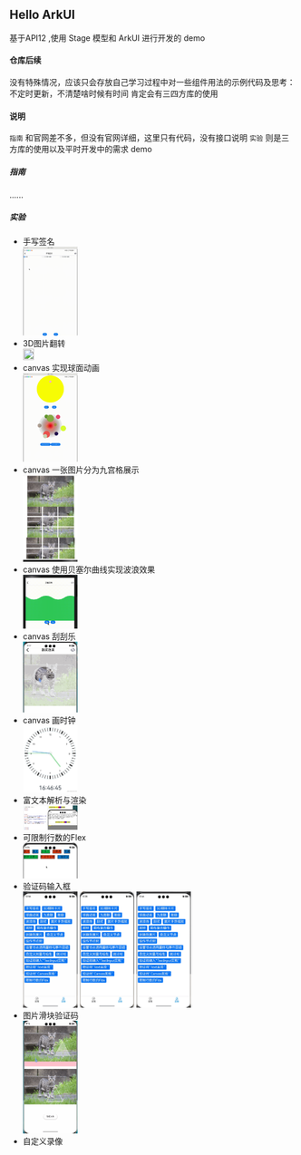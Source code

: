 ## Hello ArkUI
基于API12 ,使用 Stage 模型和 ArkUI 进行开发的 demo


#### 仓库后续

没有特殊情况，应该只会存放自己学习过程中对一些组件用法的示例代码及思考：不定时更新，不清楚啥时候有时间
肯定会有三四方库的使用

#### 说明

`指南` 和官网差不多，但没有官网详细，这里只有代码，没有接口说明
`实验` 则是三方库的使用以及平时开发中的需求 demo


##### 指南
......

##### 实验

* 手写签名  
  <img src ="image/canvas_sign.gif" width=20% height=20%/>
* 3D图片翻转  
  <img src ="image/image_transfrom.gif" width=20% height=20%/>
* canvas 实现球面动画  
  <img src ="image/canvas_ball_animation.gif" width=20% height=20%/>
* canvas 一张图片分为九宫格展示  
  <img src ="image/NineSquareBox.png" width=20% height=20%/>
* canvas 使用贝塞尔曲线实现波浪效果  
  <img src ="image/wave_view.gif" width=20% height=20%/>
* canvas 刮刮乐  
  <img src ="image/ScratchOffView.gif" width=20% height=20%/>  
* canvas 画时钟  
  <img src ="image/canvas_clock_finish.png" width=20% height=20%/>  
* 富文本解析与渲染  
  <img src ="image/html_parse_render.png" width=20% height=20%/>  
* 可限制行数的Flex  
  <img src ="image/line_limit_flex.gif" width=20% height=20%/>  
* 验证码输入框  
    <div>
      <img src='image/verification_code/four_text_input.gif' width='20%' heigh='20%'/>
      <img src='image/verification_code/four_text.gif' width='20%' heigh='20%'/>
      <img src='image/verification_code/canvas_input.gif' width='20%' heigh='20%'/>
    </div>
* 图片滑块验证码  
  <img src ="image/slide_code.gif" width=20% height=20%/>  
* 自定义录像
